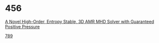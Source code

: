 # 456

[A Novel High-Order, Entropy Stable, 3D AMR MHD Solver with Guaranteed Positive Pressure](a2adb15b-a2bb-4450-b2ce-59926c68968f)

[789](aab21091-c90a-45b3-b2c4-ca7e49d45655)
